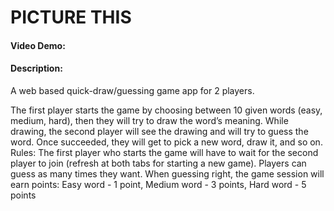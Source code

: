 # PICTURE THIS
#### Video Demo:  <URL HERE>
#### Description:
A web based quick-draw/guessing game app for 2 players.

The first player starts the game by choosing between 10 given words (easy, medium, hard), then they will try to draw the word’s meaning. 
While drawing, the second player will see the drawing and will try to guess the word. Once succeeded, they will get to pick a new word, draw it, and so on. 
Rules: The first player who starts the game will have to wait for the second player to join (refresh at both tabs for starting a new game). Players can guess as many times they want. 
When guessing right, the game session will earn points: 
Easy word - 1 point, Medium word - 3 points, Hard word - 5 points 

